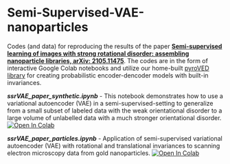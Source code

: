 # Semi-Supervised-VAE-nanoparticles

Codes (and data) for reproducing the results of the paper [**Semi-supervised learning of images with strong rotational disorder: assembling nanoparticle libraries, arXiv: 2105.11475**](https://arxiv.org/abs/2105.11475). The codes are in the form of interactive Google Colab notebooks and utilize our home-built [pyroVED library](https://github.com/ziatdinovmax/pyroVED) for creating probabilistic encoder-dencoder models with built-in invariances.

***ssrVAE_paper_synthetic.ipynb*** - This notebook demonstrates how to use a variational autoencoder (VAE) in a semi-supervised-setting to generalize from a small subset of labeled data with the weak orientational disorder to a large volume of unlabelled data with a much stronger orientational disorder. [![Open In Colab](https://colab.research.google.com/assets/colab-badge.svg)](https://colab.research.google.com/github/ziatdinovmax/Semi-Supervised-VAE-nanoparticles/blob/main/ssrVAE_paper_synthetic.ipynb)

***ssrVAE_paper_particles.ipynb*** - Application of semi-supervised variational autoencoder (VAE) with rotational and translational invariances to scanning electron microscopy data from gold nanoparticles. [![Open In Colab](https://colab.research.google.com/assets/colab-badge.svg)](https://colab.research.google.com/github/ziatdinovmax/Semi-Supervised-VAE-nanoparticles/blob/main/ssrVAE_paper_particles.ipynb)
